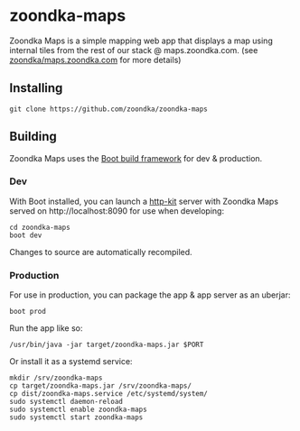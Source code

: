 # zoondka-maps
Zoondka Maps is a simple mapping web app that displays a map using internal tiles from the rest of our stack @ maps.zoondka.com. (see [zoondka/maps.zoondka.com](https://github.com/zoondka/maps.zoondka.com) for more details)

## Installing
```
git clone https://github.com/zoondka/zoondka-maps
```

## Building
Zoondka Maps uses the [Boot build framework](https://github.com/boot-clj/boot) for dev & production.

### Dev
With Boot installed, you can launch a [http-kit](https://github.com/http-kit/http-kit) server with Zoondka Maps served on http://localhost:8090 for use when developing:
```shell
cd zoondka-maps
boot dev
```
Changes to source are automatically recompiled.

### Production
For use in production, you can package the app & app server as an uberjar:
```shell
boot prod
```
Run the app like so:
```shell
/usr/bin/java -jar target/zoondka-maps.jar $PORT
```
Or install it as a systemd service:
```shell
mkdir /srv/zoondka-maps
cp target/zoondka-maps.jar /srv/zoondka-maps/
cp dist/zoondka-maps.service /etc/systemd/system/
sudo systemctl daemon-reload
sudo systemctl enable zoondka-maps
sudo systemctl start zoondka-maps
```
